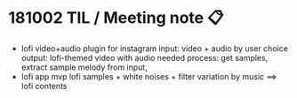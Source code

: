 # 181002 TIL / Meeting note :clipboard:
- lofi video+audio plugin for instagram
  input: video + audio by user choice
  output: lofi-themed video with audio
  needed process: get samples, extract sample melody from input, 
- lofi app mvp 
lofi samples + white noises + filter variation by music ==> lofi contents
